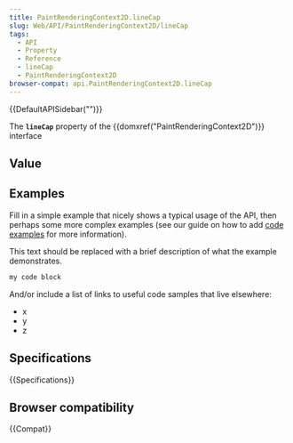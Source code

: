 ```yaml
---
title: PaintRenderingContext2D.lineCap
slug: Web/API/PaintRenderingContext2D/lineCap
tags:
  - API
  - Property
  - Reference
  - lineCap
  - PaintRenderingContext2D
browser-compat: api.PaintRenderingContext2D.lineCap
---
```

{{DefaultAPISidebar("")}}

The **`lineCap`** property of the {{domxref("PaintRenderingContext2D")}} interface 

## Value



## Examples

Fill in a simple example that nicely shows a typical usage of the API, then perhaps some more complex examples (see our guide on how to add [code examples](/en-US/docs/MDN/Contribute/Structures/Code_examples) for more information).

This text should be replaced with a brief description of what the example demonstrates.

```js
my code block
```

And/or include a list of links to useful code samples that live elsewhere:

*   x
*   y
*   z

## Specifications

{{Specifications}}

## Browser compatibility

{{Compat}}



